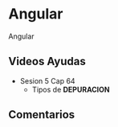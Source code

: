 # Angular
Angular


## Videos Ayudas
* Sesion 5 Cap 64  
  - Tipos de **DEPURACION** 


## Comentarios
